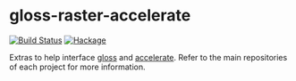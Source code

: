gloss-raster-accelerate
=======================

[![Build Status](https://travis-ci.org/tmcdonell/gloss-accelerate.svg)](https://travis-ci.org/tmcdonell/gloss-accelerate)
[![Hackage](https://img.shields.io/hackage/v/gloss-raster-accelerate.svg)](https://hackage.haskell.org/package/gloss-raster-accelerate)

Extras to help interface [gloss][gloss] and [accelerate][accelerate]. Refer to
the main repositories of each project for more information.

  [gloss]:      https://github.com/benl23x5/gloss
  [accelerate]: https://github.com/AccelerateHS/accelerate


